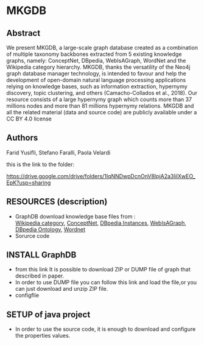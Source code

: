 # MKGDB
## Abstract
We present MKGDB, a large-scale graph database created as a combination of multiple taxonomy backbones extracted from 5 existing knowledge graphs, namely:  ConceptNet, DBpedia, WebIsAGraph, WordNet and the Wikipedia category hierarchy.  MKGDB, thanks the versatility of the Neo4j graph database manager technology, is intended to favour and help the development of open-domain natural language processing applications relying on knowledge bases, such as information extraction, hypernymy discovery, topic clustering, and others (Camacho-Collados et al., 2018). Our resource consists of a large hypernymy graph which counts more than 37 millions nodes and more than 81 millions hypernymy relations. MKGDB and all the related material (data and source code) are publicly available under a CC BY 4.0 license 

## Authors 
Farid Yusifli, Stefano Faralli, Paola Velardi

this is the link to the folder:

https://drive.google.com/drive/folders/1IqNNDwpDcnOnV8IpjA2a3liIXwEO_EpK?usp=sharing

## RESOURCES (description)
  - GraphDB 
  download knowledge base files from :  
   [Wikipedia category](http://downloads.dbpedia.org/3.9/en/skos_categories_en.nt.bz2), [ConceptNet](https://s3.amazonaws.com/conceptnet/downloads/2019/edges/conceptnet-assertions-5.7.0.csv.gz), [DBpedia Instances](http://downloads.dbpedia.org/3.9/en/instance_types_en.nt.bz2), [WebIsAGraph](https://drive.google.com/open?id=1iNe8BcUu5Ineu3IpmjQMn2e_f3MImOLI), [DBpedia Ontology](https://drive.google.com/open?id=1XwVkT40DvutyvXgyhOmUUMaW1rUJVFVc), [Wordnet](https://wordnet.princeton.edu/download/current-version)
  - Sorurce code
## INSTALL GraphDB
   
   
   - from this link It is possible to download ZIP or DUMP file of graph that described in paper.
   - In order to use DUMP file you can follow this link and load the file,or you can just download and unzip ZIP file.
   - configflie 
## SETUP of java project
  - In order to use the source code, it is enough to download and configure the properties values.
